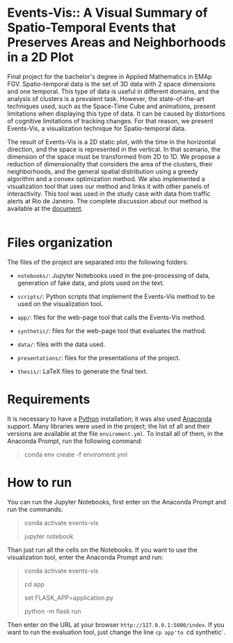 # Events-Vis:: A Visual Summary of Spatio-Temporal Events that Preserves Areas and Neighborhoods in a 2D Plot 

Final project for the bachelor's degree in Applied Mathematics in EMAp FGV. Spatio-temporal data is the set of 3D data with 2 space dimensions and one temporal. This type of data is useful in different domains, and the analysis of clusters is a prevalent task. However, the state-of-the-art techniques used, such as the Space-Time Cube and animations, present limitations when displaying this type of data. It can be caused by distortions of cognitive limitations of tracking changes. For that reason, we present Events-Vis, a visualization technique for Spatio-temporal data. 

The result of Events-Vis is a 2D static plot, with the time in the horizontal direction, and the space is represented in the vertical. In that scenario, the dimension of the space must be transformed from 2D to 1D. We propose a reduction of dimensionality that considers the area of the clusters, their neighborhoods, and the general spatial distribution using a greedy algorithm and a convex optimization method. We also implemented a visualization tool that uses our method and links it with other panels of interactivity. This tool was used in the study case with data from traffic alerts at Rio de Janeiro. The complete discussion about our method is available at the [document](https://github.com/GiovaniValdrighi/events-vis-tcc/blob/main/thesis/Events-Vis.pdf).

![]()

# Files organization

The files of the project are separated into the following folders:

- `notebooks/`: Jupyter Notebooks used in the pre-processing of data, generation of fake data, and plots used on the text.

- `scripts/`: Python scripts that implement the Events-Vis method to be used on the visualization tool.

- `app/`: files for the web-page tool that calls the Events-Vis method.

- `synthetic/`: files for the web-page tool that evaluates the method.

- `data/`: files with the data used.

- `presentations/`: files for the presentations of the project. 

- `thesis/`: LaTeX files to generate the final text.

# Requirements

It is necessary to have a [Python](https://www.python.org/) installation; it was also used [Anaconda](https://www.anaconda.com/) support. Many libraries were used in the project; the list of all and their versions are available at the file `enviroment.yml`. To install all of them, in the Anaconda Prompt, run the following command:

> conda env create -f enviroment.yml

# How to run

You can run the Jupyter Notebooks, first enter on the Anaconda Prompt and run the commands:

> conda activate events-vis
> 
> jupyter notebook

Than just run all the cells on the Notebooks. If you want to use the visualization tool, enter the Anaconda Prompt and run:

> conda activate events-vis
>
> cd app
>
> set FLASK_APP=application.py
>
> python -m flask run

Then enter on the URL at your browser `http://127.0.0.1:5000/index`. If you want to run the evaluation tool, just change the line `cp app'to `cd synthetic`.



 